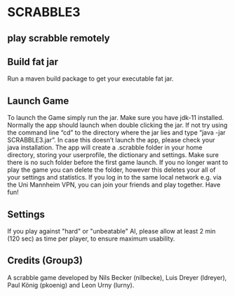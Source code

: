 # SCRABBLE3
## play scrabble remotely

## Build fat jar
Run a maven build package to get your executable fat jar.


## Launch Game
To launch the Game simply run the jar. Make sure you have jdk-11 installed. Normally the app should launch when double clicking the jar. If not try using the command line “cd” to the directory where the jar lies and type “java -jar SCRABBLE3.jar”. In case this doesn’t launch the app, please check your java installation.
The app will create a .scrabble folder in your home directory, storing your userprofile, the dictionary and settings. Make sure there is no such folder before the first game launch. If you no longer want to play the game you can delete the folder, however this deletes your all of your settings and statistics.
If you log in to the same local network e.g. via the Uni Mannheim VPN, you can join your friends and play together. Have fun!

## Settings
If you play against "hard" or "unbeatable" AI, please allow at least 2 min (120 sec) as time per player, to ensure maximum usability.


## Credits (Group3)
A scrabble game developed by Nils Becker (nilbecke), Luis Dreyer (ldreyer), Paul König (pkoenig) and Leon Urny (lurny).